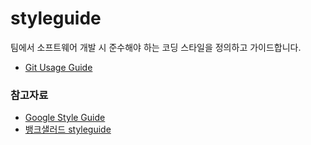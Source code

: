 # styleguide

팀에서 소프트웨어 개발 시 준수해야 하는 코딩 스타일을 정의하고 가이드합니다.

- [Git Usage Guide](git/README.md)

### 참고자료

- [Google Style Guide](https://github.com/google/styleguide)
- [뱅크샐러드 styleguide](https://github.com/banksalad/styleguide)
